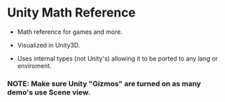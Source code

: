 # Unity Math Reference



- Math reference for games and more.

- Visualized in Unity3D.

- Uses internal types (not Unity's) allowing it to be ported to any lang or enviroment.

### NOTE: Make sure Unity "Gizmos" are turned on as many demo's use Scene view.